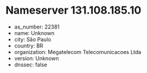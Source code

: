 # Nameserver 131.108.185.10

* as_number: 22381
* name: Unknown
* city: São Paulo
* country: BR
* organization: Megatelecom Telecomunicacoes Ltda
* version: Unknown
* dnssec: false
